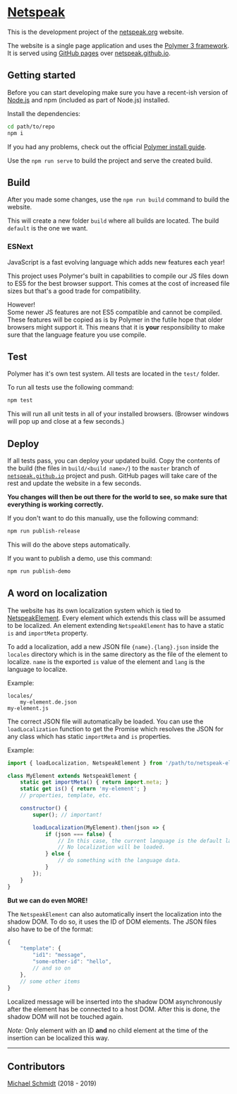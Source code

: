 # [Netspeak](https://netspeak.github.io)

This is the development project of the [netspeak.org](http://netspeak.org) website.

The website is a single page application and uses the [Polymer 3 framework](https://polymer-library.polymer-project.org/3.0/docs/devguide/feature-overview).
It is served using [GitHub pages](https://pages.github.com/) over [netspeak.github.io](https://github.com/netspeak/netspeak.github.io).


## Getting started

Before you can start developing make sure you have a recent-ish version of [Node.js](https://nodejs.org) and npm (included as part of Node.js) installed.

Install the dependencies:

```bash
cd path/to/repo
npm i
```

If you had any problems, check out the official [Polymer install guide](https://www.polymer-project.org/3.0/start/install-3-0).

Use the `npm run serve` to build the project and serve the created build.


## Build

After you made some changes, use the `npm run build` command to build the website.

This will create a new folder `build` where all builds are located. The build `default` is the one we want.


### ESNext

JavaScript is a fast evolving language which adds new features each year!

This project uses Polymer's built in capabilities to compile our JS files down to ES5 for the best browser support.
This comes at the cost of increased file sizes but that's a good trade for compatibility.

However! <br>
Some newer JS features are not ES5 compatible and cannot be compiled.
These features will be copied as is by Polymer in the futile hope that older browsers might support it.
This means that it is __your__ responsibility to make sure that the language feature you use compile.


## Test

Polymer has it's own test system. All tests are located in the `test/` folder.

To run all tests use the following command:

```bash
npm test
```

This will run all unit tests in all of your installed browsers. (Browser windows will pop up and close at a few seconds.)


## Deploy

If all tests pass, you can deploy your updated build. Copy the contents of the build (the files in `build/<build name>/`) to the `master` branch of [`netspeak.github.io`](https://github.com/netspeak/netspeak.github.io) project and push. GitHub pages will take care of the rest and update the website in a few seconds.

__You changes will then be out there for the world to see, so make sure that everything is working correctly.__

If you don't want to do this manually, use the following command:

```bash
npm run publish-release
```

This will do the above steps automatically.

If you want to publish a demo, use this command:

```bash
npm run publish-demo
```

## A word on localization

The website has its own localization system which is tied to [NetspeakElement](https://github.com/netspeak/netspeak.github.io/blob/develop/src/netspeak-app/netspeak-element.js).
Every element which extends this class will be assumed to be localized.
An element extending `NetspeakElement` has to have a static `is` and `importMeta` property.

To add a localization, add a new JSON file `{name}.{lang}.json` inside the `locales` directory which is in the same directory as the file of the element to localize. `name` is the exported `is` value of the element and `lang` is the language to localize.

Example:

```
locales/
    my-element.de.json
my-element.js
```

The correct JSON file will automatically be loaded. You can use the `loadLocalization` function to get the Promise which resolves the JSON for any class which has static `importMeta` and `is` properties.

Example:

```js
import { loadLocalization, NetspeakElement } from '/path/to/netspeak-element.js';

class MyElement extends NetspeakElement {
    static get importMeta() { return import.meta; }
    static get is() { return 'my-element'; }
    // properties, template, etc.

    constructor() {
        super(); // important!

        loadLocalization(MyElement).then(json => {
            if (json === false) {
                // In this case, the current language is the default language (en).
                // No localization will be loaded.
            } else {
                // do something with the language data.
            }
        });
    }
}
```

__But we can do even MORE!__

The `NetspeakElement` can also automatically insert the localization into the shadow DOM. To do so, it uses the ID of DOM elements. The JSON files also have to be of the format:

```js
{
    "template": {
        "id1": "message",
        "some-other-id": "hello",
        // and so on
    },
    // some other items
}
```

Localized message will be inserted into the shadow DOM asynchronously after the element has be connected to a host DOM. After this is done, the shadow DOM will not be touched again.

_Note:_ Only element with an ID __and__ no child element at the time of the insertion can be localized this way.


---

## Contributors

[Michael Schmidt](mailto:mitchi5000.ms@googlemail.com) (2018 - 2019)
